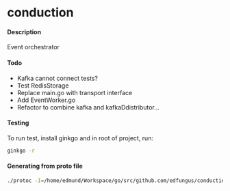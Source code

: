 # conduction

#### Description
Event orchestrator

#### Todo
* Kafka cannot connect tests?
* Test RedisStorage
* Replace main.go with transport interface
* Add EventWorker.go
* Refactor to combine kafka and kafkaDdistributor...

#### Testing
To run test, install ginkgo and in root of project, run:
```bash
ginkgo -r
```

#### Generating from proto file
```bash
./protoc -I=/home/edmund/Workspace/go/src/github.com/edfungus/conduction/storage/redis --go_out=/home/edmund/Workspace/go/src/github.com/edfungus/conduction/storage/redis/ /home/edmund/Workspace/go/src/github.com/edfungus/conduction/storage/redis/value.proto 
```
